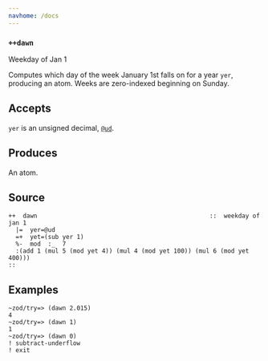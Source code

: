 ```yaml
---
navhome: /docs
---
```



### `++dawn`

Weekday of Jan 1

Computes which day of the week January 1st falls on for a year `yer`,
producing an atom. Weeks are zero-indexed beginning on Sunday.

Accepts
-------

`yer` is an unsigned decimal, [`@ud`]().

Produces
--------

An atom.

Source
------

    ++  dawn                                                ::  weekday of jan 1
      |=  yer=@ud
      =+  yet=(sub yer 1)
      %-  mod  :_  7
      :(add 1 (mul 5 (mod yet 4)) (mul 4 (mod yet 100)) (mul 6 (mod yet 400)))
    ::

Examples
--------

    ~zod/try=> (dawn 2.015)
    4
    ~zod/try=> (dawn 1)
    1
    ~zod/try=> (dawn 0)
    ! subtract-underflow
    ! exit



